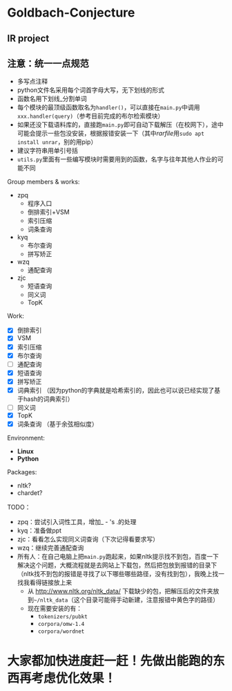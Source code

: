 # Goldbach-Conjecture
## IR project

## 注意：统一一点规范
* 多写点注释
* python文件名采用每个词首字母大写，无下划线的形式
* 函数名用下划线_分割单词
* 每个模块的最顶级函数取名为`handler()`，可以直接在`main.py`中调用`xxx.handler(query)`（参考目前完成的布尔检索模块）
* 如果还没下载语料库的，直接跑`main.py`即可自动下载解压（在校网下），途中可能会提示一些包没安装，根据报错安装一下（其中*rarfile*用`sudo apt install unrar`，别的用pip）
* 建议字符串用单引号括
* `utils.py`里面有一些编写模块时需要用到的函数，名字与往年其他人作业的可能不同


Group members & works: 
* zpq
  *  程序入口
  *  倒排索引+VSM
  *  索引压缩
  *  词条查询
* kyq
  * 布尔查询
  * 拼写矫正
* wzq
  * 通配查询
* zjc
  * 短语查询
  * 同义词
  * TopK

Work: 
- [x] 倒排索引
- [x] VSM
- [x] 索引压缩
- [x] 布尔查询
- [ ] 通配查询
- [x] 短语查询
- [x] 拼写矫正
- [x] 词典索引 （因为python的字典就是哈希索引的，因此也可以说已经实现了基于hash的词典索引）
- [ ] 同义词
- [x] TopK
- [x] 词条查询 （基于余弦相似度）

Environment: 
* **Linux**
* **Python**

Packages: 
* nltk?
* chardet?

TODO：
* zpq：尝试引入词性工具，增加_ - 's .的处理
* kyq：准备做ppt
* zjc：看看怎么实现同义词查询（下次记得看要求写）
* wzq：继续完善通配查询
* 所有人：在自己电脑上把`main.py`跑起来，如果nltk提示找不到包，百度一下解决这个问题，大概流程就是去网站上下载包，然后把包放到报错的目录下（nltk找不到包的报错是寻找了以下哪些哪些路径，没有找到包），我晚上找一找我看得链接放上来
  * 从 http://www.nltk.org/nltk_data/ 下载缺少的包，把解压后的文件夹放到`~/nltk_data`（这个目录可能得手动新建，注意报错中黄色字的路径）
  * 现在需要安装的有：
    * `tokenizers/pubkt`
    * `corpora/omw-1.4`
    * `corpora/wordnet`

# 大家都加快进度赶一赶！先做出能跑的东西再考虑优化效果！
